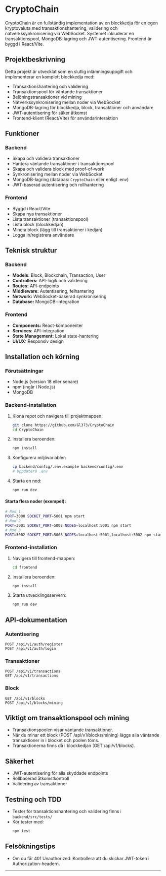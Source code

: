 # CryptoChain

CryptoChain är en fullständig implementation av en blockkedja för en egen kryptovaluta med transaktionshantering, validering och nätverkssynkronisering via WebSocket. Systemet inkluderar en transaktionspool, MongoDB-lagring och JWT-autentisering. Frontend är byggd i React/Vite.

## Projektbeskrivning

Detta projekt är utvecklat som en slutlig inlämningsuppgift och implementerar en komplett blockkedja med:
- Transaktionshantering och validering
- Transaktionspool för väntande transaktioner
- Belöningstransaktioner vid mining
- Nätverkssynkronisering mellan noder via WebSocket
- MongoDB-lagring för blockkedja, block, transaktioner och användare
- JWT-autentisering för säker åtkomst
- Frontend-klient (React/Vite) för användarinteraktion

## Funktioner

### Backend
- Skapa och validera transaktioner
- Hantera väntande transaktioner i transaktionspool
- Skapa och validera block med proof-of-work
- Synkronisering mellan noder via WebSocket
- MongoDB-lagring (databas: `CryptoChain` eller enligt .env)
- JWT-baserad autentisering och rollhantering

### Frontend
- Byggd i React/Vite
- Skapa nya transaktioner
- Lista transaktioner (transaktionspool)
- Lista block (blockkedjan)
- Mine:a block (lägg till transaktioner i kedjan)
- Logga in/registrera användare

## Teknisk struktur

### Backend
- **Models:** Block, Blockchain, Transaction, User
- **Controllers:** API-logik och validering
- **Routes:** API-endpoints
- **Middleware:** Autentisering, felhantering
- **Network:** WebSocket-baserad synkronisering
- **Database:** MongoDB-integration

### Frontend
- **Components:** React-komponenter
- **Services:** API-integration
- **State Management:** Lokal state-hantering
- **UI/UX:** Responsiv design

## Installation och körning

### Förutsättningar
- Node.js (version 18 eller senare)
- npm (ingår i Node.js)
- MongoDB

### Backend-installation
1. Klona repot och navigera till projektmappen:
   ```bash
   git clone https://github.com/Gl373/CryptoChain
   cd CryptoChain
   ```
2. Installera beroenden:
   ```bash
   npm install
   ```
3. Konfigurera miljövariabler:
   ```bash
   cp backend/config/.env.example backend/config/.env
   # Uppdatera .env 
   ```
4. Starta en nod:
   ```bash
   npm run dev
   ```

#### Starta flera noder (exempel):
```bash
# Nod 1
PORT=3000 SOCKET_PORT=5001 npm start
# Nod 2
PORT=3001 SOCKET_PORT=5002 NODES=localhost:5001 npm start
# Nod 3
PORT=3002 SOCKET_PORT=5003 NODES=localhost:5001,localhost:5002 npm start
```

### Frontend-installation
1. Navigera till frontend-mappen:
   ```bash
   cd frontend
   ```
2. Installera beroenden:
   ```bash
   npm install
   ```
3. Starta utvecklingsservern:
   ```bash
   npm run dev
   ```

## API-dokumentation

### Autentisering
```http
POST /api/v1/auth/register
POST /api/v1/auth/login
```

### Transaktioner
```http
POST /api/v1/transactions
GET /api/v1/transactions
```

### Block
```http
GET /api/v1/blocks
POST /api/v1/blocks/mining
```

## Viktigt om transaktionspool och mining
- Transaktionspoolen visar väntande transaktioner.
- När du minar ett block (POST /api/v1/blocks/mining) läggs alla väntande transaktioner in i blocket och poolen töms.
- Transaktionerna finns då i blockkedjan (GET /api/v1/blocks).

## Säkerhet
- JWT-autentisering för alla skyddade endpoints
- Rollbaserad åtkomstkontroll
- Validering av transaktioner

## Testning och TDD
- Tester för transaktionshantering och validering finns i `backend/src/tests/`
- Kör tester med:
  ```bash
  npm test
  ```

## Felsökningstips
- Om du får 401 Unauthorized: Kontrollera att du skickar JWT-token i Authorization-headern.

---

